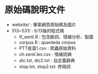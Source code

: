 # 原始碼說明文件

* website/ : 專案網頁原始碼及圖片
* 513~531/ : 5/13後的程式碼
  * tf_senti.R : 包含斷詞、情緒分析、製圖
  * corpus.R : quanteda corpus 
  * PTT疫苗1.csv : 爬蟲原始資料
  * ch.senti.lex.csv : 情緒詞典
  * dic.txt, dic2.txt : 自定義辭典
  * stop.txt, stop2.txt: 停用詞   
